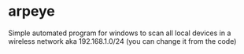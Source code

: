 # arpeye
Simple automated program for windows to scan all local devices in a wireless network aka 192.168.1.0/24 (you can change it from the code)
